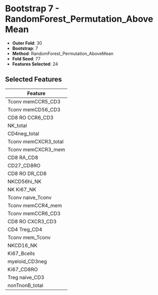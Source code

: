 # Bootstrap 7 - RandomForest_Permutation_AboveMean

- **Outer Fold**: 30
- **Bootstrap**: 7
- **Method**: RandomForest_Permutation_AboveMean
- **Fold Seed**: 77
- **Features Selected**: 24

## Selected Features

| Feature |
|---------|
| Tconv memCCR5_CD3 |
| Tconv memCD56_CD3 |
| CD8 RO CCR6_CD3 |
| NK_total |
| CD4neg_total |
| Tconv memCXCR3_total |
| Tconv memCXCR3_mem |
| CD8 RA_CD8 |
| CD27_CD8RO |
| CD8 RO DR_CD8 |
| NKCD56hi_NK |
| NK Ki67_NK |
| Tconv naive_Tconv |
| Tconv memCCR4_mem |
| Tconv memCCR6_CD3 |
| CD8 RO CXCR3_CD3 |
| CD4 Treg_CD4 |
| Tconv mem_Tconv |
| NKCD16_NK |
| Ki67_Bcells |
| myeloid_CD3neg |
| Ki67_CD8RO |
| Treg naive_CD3 |
| nonTnonB_total |
